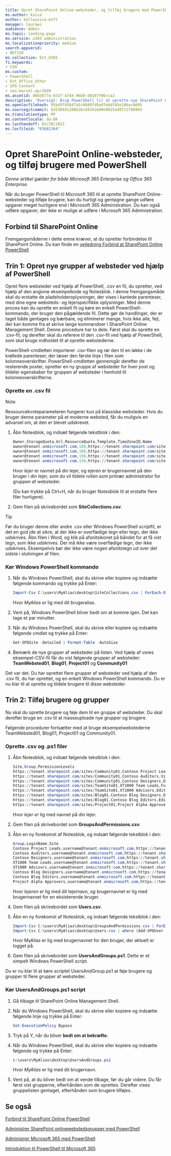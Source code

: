 ```yaml
---
title: Opret SharePoint Online-websteder, og tilføj brugere med PowerShell
ms.author: kvice
author: kelleyvice-msft
manager: laurawi
audience: Admin
ms.topic: landing-page
ms.service: o365-administration
ms.localizationpriority: medium
search.appverid:
- MET150
ms.collection: Ent_O365
f1.keywords:
- CSH
ms.custom:
- PowerShell
- Ent_Office_Other
- SPO_Content
- seo-marvel-apr2020
ms.assetid: d0d3877a-831f-4744-96b0-d8167f06cca2
description: 'Oversigt: Brug PowerShell til at oprette nye SharePoint Online-websteder og derefter føje brugere og grupper til disse websteder.'
ms.openlocfilehash: 95bd3fb5647a5c6680fd9a07ebdf45e106acb095
ms.sourcegitcommit: b3530441288b2bc44342e00e9025a49721796903
ms.translationtype: MT
ms.contentlocale: da-DK
ms.lasthandoff: 03/20/2022
ms.locfileid: "63681364"
---
```

# <a name="create-sharepoint-online-sites-and-add-users-with-powershell"></a>Opret SharePoint Online-websteder, og tilføj brugere med PowerShell

*Denne artikel gælder for både Microsoft 365 Enterprise og Office 365 Enterprise.*

Når du bruger PowerShell til Microsoft 365 til at oprette SharePoint Online-websteder og tilføje brugere, kan du hurtigt og gentagne gange udføre opgaver meget hurtigere end i Microsoft 365 Administration. Du kan også udføre opgaver, der ikke er mulige at udføre i Microsoft 365 Administration.

## <a name="connect-to-sharepoint-online"></a>Forbind til SharePoint Online

Fremgangsmåderne i dette emne kræver, at du opretter forbindelse til SharePoint Online. Du kan finde en [vejledning Forbind at SharePoint Online PowerShell](/powershell/sharepoint/sharepoint-online/connect-sharepoint-online)

## <a name="step-1-create-new-site-collections-using-powershell"></a>Trin 1: Opret nye grupper af websteder ved hjælp af PowerShell

Opret flere websteder ved hjælp af PowerShell, .csv en fil, du opretter, ved hjælp af den angivne eksempelkode og Notesblok. I denne fremgangsmåde skal du erstatte de pladsholderoplysninger, der vises i kantede parenteser, med dine egne websteds- og lejerspecifikke oplysninger. Med denne proces kan du oprette en enkelt fil og køre en enkelt PowerShell-kommando, der bruger den pågældende fil. Dette gør de handlinger, der er taget både gentages og bærbare, og eliminerer mange, hvis ikke alle, fejl, der kan komme fra at skrive lange kommandoer i SharePoint Online Management Shell. Denne procedure har to dele. Først skal du oprette en .csv-fil, og derefter skal du referere til den .csv-fil ved hjælp af PowerShell, som skal bruge indholdet til at oprette webstederne.

PowerShell-cmdletten importerer .csv-filen og rør den til en løkke i de krøllede parenteser, der læser den første linje i filen som kolonneoverskrifter. PowerShell-cmdletten gennemgår derefter de resterende poster, opretter en ny gruppe af websteder for hver post og tildeler egenskaber for gruppen af websteder i henhold til kolonneoverskrifterne.

### <a name="create-a-csv-file"></a>Oprette en .csv fil

> [!NOTE]
> Ressourcekvoteparameteren fungerer kun på klassiske websteder. Hvis du bruger denne parameter på et moderne websted, får du muligvis en advarsel om, at den er blevet udskrevet.

1. Åbn Notesblok, og indsæt følgende tekstblok i den:

   ```powershell
   Owner,StorageQuota,Url,ResourceQuota,Template,TimeZoneID,Name
   owner@tenant.onmicrosoft.com,100,https://tenant.sharepoint.com/sites/TeamSite01,25,EHS#1,10,Contoso Team Site
   owner@tenant.onmicrosoft.com,100,https://tenant.sharepoint.com/sites/Blog01,25,BLOG#0,10,Contoso Blog
   owner@tenant.onmicrosoft.com,150,https://tenant.sharepoint.com/sites/Project01,25,PROJECTSITE#0,10,Project Alpha
   owner@tenant.onmicrosoft.com,150,https://tenant.sharepoint.com/sites/Community01,25,COMMUNITY#0,10,Community Site
   ```

   Hvor *lejer* er navnet på din lejer, og ejeren  er brugernavnet på den bruger i din lejer, som du vil tildele rollen som primær administrator for gruppen af websteder.

   (Du kan trykke på Ctrl+H, når du bruger Notesblok til at erstatte flere filer hurtigere).

2. Gem filen på skrivebordet som **SiteCollections.csv**.

> [!TIP]
> Før du bruger denne eller andre .csv eller Windows PowerShell scriptfil, er det en god ide at sikre, at der ikke er overflødige tegn eller tegn, der ikke udskrives. Åbn filen i Word, og klik på afsnitsikonet på båndet for at få vist tegn, som ikke udskrives. Der må ikke være overflødige tegn, der ikke udskrives. Eksempelvis bør der ikke være nogen afsnitstegn ud over det sidste i slutningen af filen.

### <a name="run-the-windows-powershell-command"></a>Kør Windows PowerShell kommando

1. Når du Windows PowerShell, skal du skrive eller kopiere og indsætte følgende kommando og trykke på Enter:

   ```powershell
   Import-Csv C:\users\MyAlias\desktop\SiteCollections.csv | ForEach-Object {New-SPOSite -Owner $_.Owner -StorageQuota $_.StorageQuota -Url $_.Url -NoWait -ResourceQuota $_.ResourceQuota -Template $_.Template -TimeZoneID $_.TimeZoneID -Title $_.Name}
   ```

   Hvor *MyAlias er* lig med dit brugeralias.

2. Vent på, Windows PowerShell bliver bedt om at komme igen. Det kan tage et par minutter.

3. Når du Windows PowerShell, skal du skrive eller kopiere og indsætte følgende cmdlet og trykke på Enter:

   ```powershell
   Get-SPOSite -Detailed | Format-Table -AutoSize
   ```

4. Bemærk de nye grupper af websteder på listen. Ved hjælp af vores eksempel-CSV-fil får du vist følgende grupper af websteder: **TeamWebsted01**, **Blog01**, **Project01** og **Community01**

Det var det. Du har oprettet flere grupper af websteder ved hjælp af den .csv fil, du har oprettet, og en enkelt Windows PowerShell kommando. Du er nu klar til at oprette og tildele brugere til disse websteder.

## <a name="step-2-add-users-and-groups"></a>Trin 2: Tilføj brugere og grupper

Nu skal du oprette brugere og føje dem til en gruppe af websteder. Du skal derefter bruge en .csv til at masseuploade nye grupper og brugere.

Følgende procedurer fortsætter med at bruge eksempelwebstederne TeamWebsted01, Blog01, Project01 og Community01.

### <a name="create-csv-and-ps1-files"></a>Oprette .csv og .ps1 filer

1. Åbn Notesblok, og indsæt følgende tekstblok i den:

   ```powershell
   Site,Group,PermissionLevels
   https://tenant.sharepoint.com/sites/Community01,Contoso Project Leads,Full Control
   https://tenant.sharepoint.com/sites/Community01,Contoso Auditors,View Only
   https://tenant.sharepoint.com/sites/Community01,Contoso Designers,Design
   https://tenant.sharepoint.com/sites/TeamSite01,XT1000 Team Leads,Full Control
   https://tenant.sharepoint.com/sites/TeamSite01,XT1000 Advisors,Edit
   https://tenant.sharepoint.com/sites/Blog01,Contoso Blog Designers,Design
   https://tenant.sharepoint.com/sites/Blog01,Contoso Blog Editors,Edit
   https://tenant.sharepoint.com/sites/Project01,Project Alpha Approvers,Full Control
   ```

   Hvor *lejer er* lig med navnet på din lejer.

2. Gem filen på skrivebordet som **GroupsAndPermissions.csv**.

3. Åbn en ny forekomst af Notesblok, og indsæt følgende tekstblok i den:

   ```powershell
   Group,LoginName,Site
   Contoso Project Leads,username@tenant.onmicrosoft.com,https://tenant.sharepoint.com/sites/Community01
   Contoso Auditors,username@tenant.onmicrosoft.com,https://tenant.sharepoint.com/sites/Community01
   Contoso Designers,username@tenant.onmicrosoft.com,https://tenant.sharepoint.com/sites/Community01
   XT1000 Team Leads,username@tenant.onmicrosoft.com,https://tenant.sharepoint.com/sites/TeamSite01
   XT1000 Advisors,username@tenant.onmicrosoft.com,https://tenant.sharepoint.com/sites/TeamSite01
   Contoso Blog Designers,username@tenant.onmicrosoft.com,https://tenant.sharepoint.com/sites/Blog01
   Contoso Blog Editors,username@tenant.onmicrosoft.com,https://tenant.sharepoint.com/sites/Blog01
   Project Alpha Approvers,username@tenant.onmicrosoft.com,https://tenant.sharepoint.com/sites/Project01
   ```

   Hvor *lejeren* er lig med dit lejernavn, *og* brugernavnet er lig med brugernavnet for en eksisterende bruger.

4. Gem filen på skrivebordet som **Users.csv**.

5. Åbn en ny forekomst af Notesblok, og indsæt følgende tekstblok i den:

   ```powershell
   Import-Csv C:\users\MyAlias\desktop\GroupsAndPermissions.csv | ForEach-Object {New-SPOSiteGroup -Group $_.Group -PermissionLevels $_.PermissionLevels -Site $_.Site}
   Import-Csv C:\users\MyAlias\desktop\Users.csv | where {Add-SPOUser -Group $_.Group –LoginName $_.LoginName -Site $_.Site}
   ```

   Hvor MyAlias er lig med brugernavnet for den bruger, der aktuelt er logget på.

6. Gem filen på skrivebordet som **UsersAndGroups.ps1**. Dette er et simpelt Windows PowerShell script.

Du er nu klar til at køre scriptet UsersAndGroup.ps1 at føje brugere og grupper til flere grupper af websteder.

### <a name="run-usersandgroupsps1-script"></a>Kør UsersAndGroups.ps1 script

1. Gå tilbage til SharePoint Online Management Shell.

2. Når du Windows PowerShell, skal du skrive eller kopiere og indsætte følgende linje og trykke på Enter:

   ```powershell
   Set-ExecutionPolicy Bypass
   ```

3. Tryk på Y, når du bliver **bedt om at bekræfte.**

4. Når du Windows PowerShell, skal du skrive eller kopiere og indsætte følgende og trykke på Enter:

   ```powershell
   c:\users\MyAlias\desktop\UsersAndGroups.ps1
   ```

   Hvor *MyAlias* er lig med dit brugernavn.

5. Vent på, at du bliver bedt om at vende tilbage, før du går videre. Du får først vist grupperne, efterhånden som de oprettes. Derefter vises gruppelisten gentaget, efterhånden som brugere tilføjes.

## <a name="see-also"></a>Se også

[Forbind til SharePoint Online PowerShell](/powershell/sharepoint/sharepoint-online/connect-sharepoint-online)

[Administrer SharePoint onlinewebstedsgrupper med PowerShell](manage-sharepoint-site-groups-with-powershell.md)

[Administrer Microsoft 365 med PowerShell](manage-microsoft-365-with-microsoft-365-powershell.md)

[Introduktion til PowerShell til Microsoft 365](getting-started-with-microsoft-365-powershell.md)
